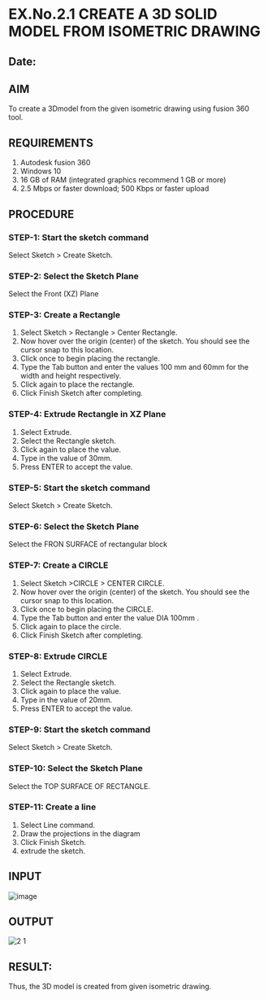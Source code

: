 # EX.No.2.1  CREATE A 3D SOLID MODEL FROM ISOMETRIC DRAWING
## Date:

## AIM
To create a 3Dmodel from the given isometric drawing using fusion 360 tool. 

## REQUIREMENTS
1. Autodesk fusion 360
2. Windows 10
3. 16 GB of RAM (integrated graphics recommend 1 GB or more)
4. 2.5 Mbps or faster download; 500 Kbps or faster upload 

## PROCEDURE

### STEP-1:  Start the sketch command

   Select Sketch > Create Sketch.

### STEP-2:  Select the Sketch Plane

   Select the Front (XZ) Plane

### STEP-3: Create a Rectangle 

   1.	Select Sketch > Rectangle > Center Rectangle.
   2.	Now hover over the origin (center) of the sketch. You should see the cursor snap to this location.
   3.	Click once to begin placing the rectangle.
   4.	Type the Tab button and enter the values 100 mm and 60mm for the width and height respectively.
   5.	Click again to place the rectangle.
   6.	Click Finish Sketch after completing.

 ### STEP-4: Extrude Rectangle in XZ Plane
   1.	Select Extrude.
   2.	Select the Rectangle sketch.
   3.	Click again to place the value.
   4.	Type in the value of 30mm. 
   5.	Press ENTER to accept the value.

 ### STEP-5:  Start the sketch command
   Select Sketch > Create Sketch.
 ### STEP-6: Select the Sketch Plane
   Select the FRON SURFACE of rectangular block 
 ### STEP-7: Create a CIRCLE 
   1.	Select Sketch >CIRCLE  > CENTER CIRCLE.
   2.	Now hover over the origin (center) of the sketch. You should see the cursor snap to this location.
   3.	Click once to begin placing the CIRCLE.
   4.	Type the Tab button and enter the value DIA 100mm .
   5.	Click again to place the circle.
   6.	Click Finish Sketch after completing.

### STEP-8:  Extrude CIRCLE 
1.	Select Extrude.
2.	Select the Rectangle sketch.
3.	Click again to place the value.
4.	Type in the value of 20mm. 
5.	Press ENTER to accept the value.

 ### STEP-9: Start the sketch command
Select Sketch > Create Sketch.
   
 ### STEP-10: Select the Sketch Plane
Select the TOP SURFACE OF RECTANGLE.
   
 ### STEP-11: Create a line
  1.  Select Line command.
  2.  Draw the projections in the diagram 
  3.  Click Finish Sketch.
  4.  extrude the sketch.

## INPUT
![image](https://user-images.githubusercontent.com/113594316/198495472-9a69edb1-f0c6-470c-b9ae-fe282fa6a678.png)

## OUTPUT
![2 1](https://github.com/krithickvivek/EX.No.2.1-CREATE-A-3D-SOLID-MODEL-FROM-ISOMETRIC-DRAWING/assets/139331296/d675b385-a6c7-4b6e-9a2d-2d06ef85b3e5)


## RESULT: 
 Thus, the 3D model is created from given isometric drawing.
